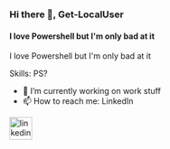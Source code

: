 ### Hi there 👋, Get-LocalUser
#### I love Powershell but I'm only bad at it
I love Powershell but I'm only bad at it

Skills: PS?

- 🔭 I’m currently working on work stuff 
- 📫 How to reach me: LinkedIn 


[<img src='https://cdn.jsdelivr.net/npm/simple-icons@3.0.1/icons/linkedin.svg' alt='linkedin' height='40'>](https://www.linkedin.com/in/https://www.linkedin.com/in/harison-k-a198632a2//)  
